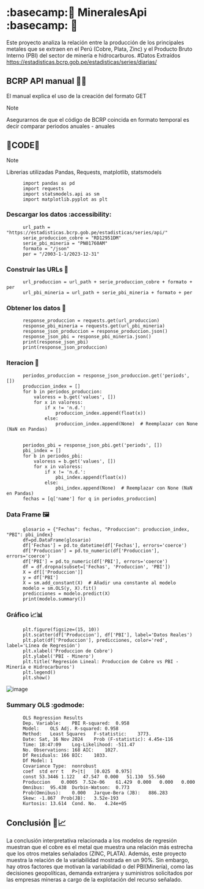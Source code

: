 # :basecamp:🐍 MineralesApi :basecamp: 🐍
Este proyecto analiza la relación entre la producción de los principales metales que se extraen en el Perú (Cobre, Plata, Zinc) y el Producto Bruto Interno (PBI) del sector de minería e hidrocarburos.
#Datos Extraídos https://estadisticas.bcrp.gob.pe/estadisticas/series/diarias/

## BCRP API manual 🤔🎆
El manual explica el uso de la creación del formato GET
> [!NOTE]
> Asegurarnos de que el código de BCRP coincida en formato temporal es decir comparar periodos anuales - anuales

## 🐍CODE🐍
> [!NOTE]
> Librerias utilizadas Pandas, Requests, matplotlib, statsmodels

          import pandas as pd
          import requests
          import statsmodels.api as sm
          import matplotlib.pyplot as plt

### Descargar los datos :accessibility:
          url_path = "https://estadisticas.bcrp.gob.pe/estadisticas/series/api/"
          serie_produccion_cobre = "RD12951DM"
          serie_pbi_mineria = "PN01760AM"
          formato = "/json"
          per = "/2003-1-1/2023-12-31"

### Construir las URLs 🔗
          url_produccion = url_path + serie_produccion_cobre + formato + per
          url_pbi_mineria = url_path + serie_pbi_mineria + formato + per

### Obtener los datos 🔗
          response_produccion = requests.get(url_produccion)
          response_pbi_mineria = requests.get(url_pbi_mineria)
          response_json_produccion = response_produccion.json()
          response_json_pbi = response_pbi_mineria.json()
          print(response_json_pbi)
          print(response_json_produccion)

### Iteracion 🔁
          periodos_produccion = response_json_produccion.get('periods', [])
          produccion_index = []
          for b in periodos_produccion:
              valoress = b.get('values', [])
              for x in valoress:
                  if x != 'n.d.':
                      produccion_index.append(float(x))
                  else:
                      produccion_index.append(None)  # Reemplazar con None (NaN en Pandas)
          

          periodos_pbi = response_json_pbi.get('periods', [])
          pbi_index = []
          for b in periodos_pbi:
              valoress = b.get('values', [])
              for x in valoress:
                  if x != 'n.d.':
                      pbi_index.append(float(x))
                  else:
                      pbi_index.append(None)  # Reemplazar con None (NaN en Pandas)
          fechas = [q['name'] for q in periodos_produccion]

### Data Frame 🖼️

          glosario = {"Fechas": fechas, "Produccion": produccion_index, "PBI": pbi_index}
          df=pd.DataFrame(glosario)
          df['Fechas'] = pd.to_datetime(df['Fechas'], errors='coerce')
          df['Produccion'] = pd.to_numeric(df['Produccion'], errors='coerce')
          df['PBI'] = pd.to_numeric(df['PBI'], errors='coerce')
          df = df.dropna(subset=['Fechas', 'Produccion', 'PBI'])
          X = df[['Produccion']]
          y = df['PBI']
          X = sm.add_constant(X)  # Añadir una constante al modelo
          modelo = sm.OLS(y, X).fit()
          predicciones = modelo.predict(X)
          print(modelo.summary())

### Gráfico 📈📊

          plt.figure(figsize=(15, 10))
          plt.scatter(df['Produccion'], df['PBI'], label='Datos Reales')
          plt.plot(df['Produccion'], predicciones, color='red', label='Línea de Regresión')
          plt.xlabel('Produccion de Cobre')
          plt.ylabel('PBI - Minero')
          plt.title('Regresión Lineal: Produccion de Cobre vs PBI - Minería e Hidrocarburos')
          plt.legend()
          plt.show()
![image](https://github.com/user-attachments/assets/5c4210d6-e489-4927-ac73-2b8ce4d53c2c)

          
### Summary OLS :godmode:
          OLS Regression Results
          Dep. Variable:	PBI	R-squared:	0.958
          Model:	OLS	Adj. R-squared:	0.958
          Method:	Least Squares	F-statistic:	3773.
          Date:	Sat, 16 Nov 2024	Prob (F-statistic):	4.45e-116
          Time:	18:47:09	Log-Likelihood:	-511.47
          No. Observations:	168	AIC:	1027.
          Df Residuals:	166	BIC:	1033.
          Df Model:	1		
          Covariance Type:	nonrobust		
          coef	std err	t	P>|t|	[0.025	0.975]
          const	53.3446	1.122	47.547	0.000	51.130	55.560
          Produccion	0.0005	7.52e-06	61.429	0.000	0.000	0.000
          Omnibus:	95.438	Durbin-Watson:	0.773
          Prob(Omnibus):	0.000	Jarque-Bera (JB):	886.283
          Skew:	-1.867	Prob(JB):	3.52e-193
          Kurtosis:	13.614	Cond. No.	4.24e+05

          
## Conclusión 📑📈
La conclusión interpretativa relacionada a los modelos de regresión muestran que el cobre es el metal que muestra una relación más estrecha que los otros metales señalados (ZINC, PLATA). Además, este proyecto muestra la relación de la variabilidad mostrada en un 90%. Sin embargo, hay otros factores que motivan la variabilidad o del PBI(Minería), como las decisiones geopolíticas, demanda extranjera y suministros solicitados por las empresas mineras a cargo de la explotación del recurso señalado. 








